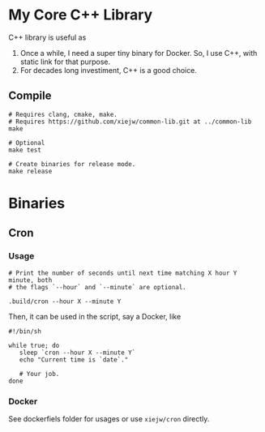 # My Core C++ Library

C++ library is useful as

1. Once a while, I need a super tiny binary for Docker. So, I use C++, with
   static link for that purpose.
2. For decades long investiment, C++ is a good choice.

## Compile

    # Requires clang, cmake, make.
    # Requires https://github.com/xiejw/common-lib.git at ../common-lib
    make

    # Optional
    make test

    # Create binaries for release mode.
    make release

# Binaries

## Cron

### Usage

    # Print the number of seconds until next time matching X hour Y minute, both
    # the flags `--hour` and `--minute` are optional.

    .build/cron --hour X --minute Y

Then, it can be used in the script, say a Docker, like


    #!/bin/sh

    while true; do
       sleep `cron --hour X --minute Y`
       echo "Current time is `date`."

       # Your job.
    done

### Docker

See dockerfiels folder for usages or use `xiejw/cron` directly.
